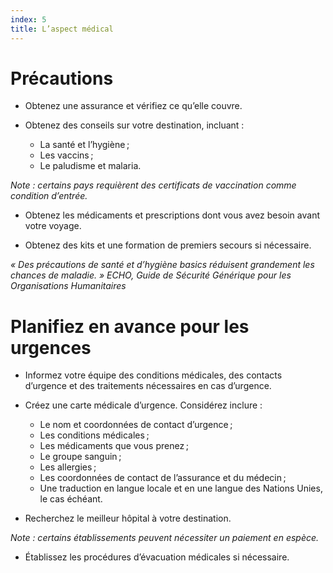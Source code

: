 ```yaml
---
index: 5
title: L’aspect médical
---
```

# Précautions

*   Obtenez une assurance et vérifiez ce qu’elle couvre.

*   Obtenez des conseils sur votre destination, incluant :  
    *  La santé et l’hygiène ;  
    *  Les vaccins ;  
    *  Le paludisme et malaria.  

*Note : certains pays requièrent des certificats de vaccination comme condition d’entrée.*

*   Obtenez les médicaments et prescriptions dont vous avez besoin avant votre voyage.

*   Obtenez des kits et une formation de premiers secours si nécessaire.

*« Des précautions de santé et d’hygiène basics réduisent grandement les chances de maladie. » ECHO, Guide de Sécurité Générique pour les Organisations Humanitaires*

# Planifiez en avance pour les urgences

*   Informez votre équipe des conditions médicales, des contacts d’urgence et des traitements nécessaires en cas d’urgence.

*   Créez une carte médicale d’urgence. Considérez inclure :

    *   Le nom et coordonnées de contact d’urgence ;
    *   Les conditions médicales ;
    *   Les médicaments que vous prenez ;
    *   Le groupe sanguin ;
    *   Les allergies ;
    *   Les coordonnées de contact de l’assurance et du médecin ;
    *   Une traduction en langue locale et en une langue des Nations Unies, le cas échéant.

*   Recherchez le meilleur hôpital à votre destination.

*Note : certains établissements peuvent nécessiter un paiement en espèce.*

*   Établissez les procédures d’évacuation médicales si nécessaire.

